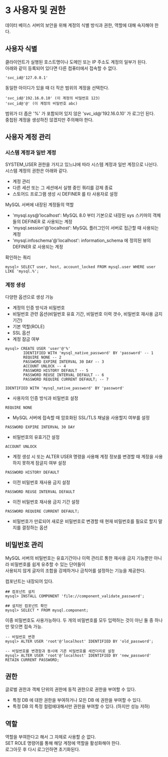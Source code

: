 # 3 사용자 및 권한

데이터 베이스 서버의 보안을 위해 계정의 식별 방식과 권한, 역할에 대해 숙지해야 한다.  

## 사용자 식별

클라이언트가 실행된 호스트명이나 도메인 또는 IP 주소도 계정의 일부가 된다.  
아래와 같이 등록되어 있다면 다른 컴퓨터에서 접속할 수 없다.  

```mysql-sql
'svc_id@'127.0.0.1'
```

동일한 아이디가 있을 때 더 작은 범위의 계정을 선택한다.  

```mysql-sql
'svc_id@'192.16.0.10' (이 계정의 비밀번호 123)
'svc_id@'@' (이 계정의 비밀번호 abc)
```

범위가 더 좁은 '%' 가 포함되어 있지 않은 'svc_id@'192.16.0.10' 가 로그인 된다.  
중첩된 계정을 생성하진 않겠지만 주의해야 한다.  


## 사용자 계정 관리

### 시스템 계정과 일반 계정

SYSTEM_USER 권한을 가지고 있느냐에 따라 시스템 계정과 일반 계정으로 나뉜다.  
시스템 계정의 권한은 아래와 같다.  

- 계정 관리
- 다른 세션 또는 그 세션에서 실행 중인 쿼리를 강제 종료
- 스토어드 프로그램 생성 시 DEFINER 를 타 사용자로 설정



MySQL 서버에 내장된 계정들의 역할  

- 'mysql.sys@'localhost': MySQL 8.0 부터 기본으로 내장된 sys 스키마의 객체들의 DEFINER 로 사용되는 계정
- 'mysql.session'@'localhost': MySQL 플러그인이 서버로 접근할 때 사용되는 계정
- 'mysql.infoschema'@'localhost': information_schema 에 정의된 뷰의 DEFINER 로 사용되는 계정

확인하는 쿼리  

```mysql-sql
mysql> SELECT user, host, account_locked FROM mysql.user WHERE user LIKE 'mysql.%';
```

### 계정 생성

다양한 옵션으로 생성 가능  
- 계정의 인증 방식과 비밀번호
- 비밀번호 관련 옵션(비밀번호 유효 기간, 비밀번호 이력 갯수, 비밀번호 재사용 금지 기간)
- 기본 역할(ROLE)
- SSL 옵션
- 계정 잠금 여부

```mysql-sql
mysql> CREATE USER 'user'@'%'
        IDENTIFIED WITH 'mysql_native_password' BY 'password' -- 1
        REQUIRE NONE -- 2
        PASSWORD EXPIRE INTERVAL 30 DAY -- 3
        ACCOUNT UNLOCK -- 4
        PASSWORD HISTORY DEFAULT -- 5
        PASSWORD REUSE INTERVAL DEFAULT -- 6
        PASSWORD REQUIRE CURRENT DEFAULT; -- 7
```

`IDENTIFIED WITH 'mysql_native_password' BY 'password'`

- 사용자의 인증 방식과 비밀번호 설정

`REQUIRE NONE`

- MySQL 서버에 접속할 때 암호화된 SSL/TLS 채널을 사용할지 여부를 설정

`PASSWORD EXPIRE INTERVAL 30 DAY`

- 비밀번호의 유효기간 설정

`ACCOUNT UNLOCK`  

- 계정 생성 시 또는 ALTER USER 명령을 사용해 계정 정보를 변경할 때 계정을 사용하지 못하게 잠글지 여부 설정

`PASSWORD HISTORY DEFAULT`

- 이전 비밀번호 재사용 금지 설정

`PASSWORD REUSE INTERVAL DEFAULT`

- 이전 비밀번호 재사용 금지 기간 설정

`PASSWORD REQUIRE CURRENT DEFAULT;`  

- 비밀번호가 만료되어 새로운 비밀번호로 변경할 때 현재 비밀번호를 필요로 할지 말지를 결정하는 옵션

## 비밀번호 관리

MySQL 서버의 비밀번호는 유효기간이나 이력 관리르 통한 재사용 금지 기능뿐만 아니라 비밀번호를 쉽게 유추할 수 있는 단어들이  
사용되지 않게 글자의 조합을 강제하거나 금칙어를 설정하는 기능을 제공한다.  

컴포넌트는 내장되어 있다.  

```mysql-sql
## 컴포넌트 설치
mysql> INSTALL COMPONENT 'file://component_validate_password';

## 설치된 컴포넌트 확인
mysql> SELECT * FROM mysql.component;
```

이중 비밀번호도 사용가능하다. 두 개의 비밀번호를 모두 입력하는 것이 아닌 둘 중 하나만 맞으면 접속 가능.  

```mysql-sql
-- 비밀번호 변경
mysql> ALTER USER 'root'@'localhost' IDENTIFIED BY 'old_password';

-- 비밀번호를 변경함과 동시에 기존 비밀번호를 세컨더리로 설정
mysql> ALTER USER 'root'@'localhost' IDENTIFIED BY 'new_password' RETAIN CURRENT PASSWORD;
```

## 권한

글로벌 권한과 객체 단위의 권한에 동적 권한으로 권한을 부여할 수 있다.  

- 특정 DB 에 대한 권한을 부여하거나 모든 DB 에 권한을 부여할 수 있다.  
- 특정 DB 의 특정 컬럼에대해서만 권한을 부여할 수 있다. (하지만 성능 저하)

## 역할

역할을 부여한다고 해서 그 자체로 사용할 순 없다.  
SET ROLE 명령어를 통해 해당 계정에 역할을 활성화해야 한다.  
로그아웃 후 다시 로그인하면 초기화된다. 